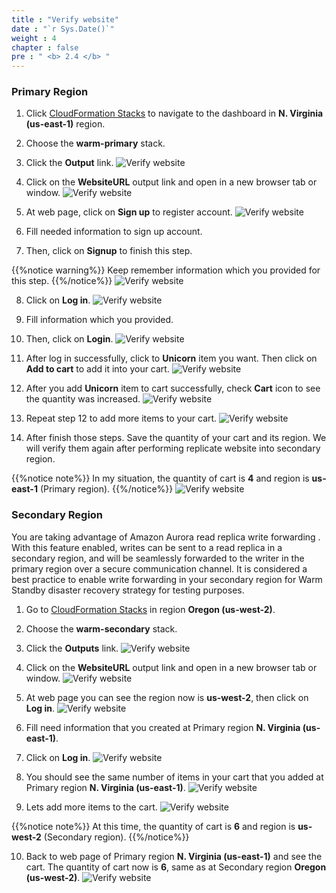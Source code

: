 ```yaml
---
title : "Verify website"
date : "`r Sys.Date()`"
weight : 4
chapter : false
pre : " <b> 2.4 </b> "
---
```


### Primary Region
1. Click [CloudFormation Stacks](https://us-east-1.console.aws.amazon.com/cloudformation/home?region=us-east-1#/stacks/outputs?stackId=arn%3Aaws%3Acloudformation%3Aus-east-1%3A170074558790%3Astack%2Fwarm-primary%2Ff3b77310-a64e-11ee-a8d3-0e16b347cb43&filteringText=&filteringStatus=active&viewNested=true) to navigate to the dashboard in **N. Virginia (us-east-1)** region.
2. Choose the **warm-primary** stack.
3. Click the **Output** link.
![Verify website](/images/2.preparation/2.4.verifywebsite/2.4.1verifywebsite.png?width=90pc)

4. Click on the **WebsiteURL** output link and open in a new browser tab or window.
![Verify website](/images/2.preparation/2.4.verifywebsite/2.4.2verifywebsite.png?width=90pc)

5. At web page, click on **Sign up** to register account.
![Verify website](/images/2.preparation/2.4.verifywebsite/2.4.3verifywebsite.png?width=89pc)

6. Fill needed information to sign up account.
7. Then, click on **Signup** to finish this step.

{{%notice warning%}}
Keep remember information which you provided for this step.
{{%/notice%}}
![Verify website](/images/2.preparation/2.4.verifywebsite/2.4.4verifywebsite.png?width=90pc)

8. Click on **Log in**.
![Verify website](/images/2.preparation/2.4.verifywebsite/2.4.5verifywebsite.png?width=89pc)
9. Fill information which you provided.
10. Then, click on **Login**.
![Verify website](/images/2.preparation/2.4.verifywebsite/2.4.6verifywebsite.png?width=90pc)

11. After log in successfully, click to **Unicorn** item you want. Then click on **Add to cart** to add it into your cart.
![Verify website](/images/2.preparation/2.4.verifywebsite/2.4.7verifywebsite.png?width=90pc)

12. After you add **Unicorn** item to cart successfully, check **Cart** icon to see the quantity was increased.
![Verify website](/images/2.preparation/2.4.verifywebsite/2.4.8verifywebsite.png?width=90pc)

13. Repeat step 12 to add more items to your cart.
![Verify website](/images/2.preparation/2.4.verifywebsite/2.4.9verifywebsite.png?width=90pc)

14. After finish those steps. Save the quantity of your cart and its region. We will verify them again after performing replicate website into secondary region.

{{%notice note%}}
In my situation, the quantity of cart is **4** and region is **us-east-1** (Primary region).
{{%/notice%}}
![Verify website](/images/2.preparation/2.4.verifywebsite/2.4.10verifywebsite.png?width=90pc)


### Secondary Region
You are taking advantage of Amazon Aurora read replica write forwarding . With this feature enabled, writes can be sent to a read replica in a secondary region, and will be seamlessly forwarded to the writer in the primary region over a secure communication channel. It is considered a best practice to enable write forwarding in your secondary region for Warm Standby disaster recovery strategy for testing purposes.

1. Go to [CloudFormation Stacks](https://us-west-2.console.aws.amazon.com/cloudformation/home?region=us-west-2#/stacks/outputs?stackId=arn%3Aaws%3Acloudformation%3Aus-west-2%3A170074558790%3Astack%2Fwarm-secondary%2F382932c0-a7b4-11ee-b063-02dd47a763df&filteringText=&filteringStatus=active&viewNested=true) in region **Oregon (us-west-2)**.
2. Choose the **warm-secondary** stack.
3. Click the **Outputs** link.
![Verify website](/images/2.preparation/2.4.verifywebsite/2.4.11verifywebsite.png?width=90pc)

4. Click on the **WebsiteURL** output link and open in a new browser tab or window.
![Verify website](/images/2.preparation/2.4.verifywebsite/2.4.12verifywebsite.png?width=90pc)

5. At web page you can see the region now is **us-west-2**, then click on **Log in**.
![Verify website](/images/2.preparation/2.4.verifywebsite/2.4.13verifywebsite.png?width=90pc)

6. Fill need information that you created at Primary region **N. Virginia (us-east-1)**.
7. Click on **Log in**.
![Verify website](/images/2.preparation/2.4.verifywebsite/2.4.14verifywebsite.png?width=90pc)

8. You should see the same number of items in your cart that you added at Primary region **N. Virginia (us-east-1)**.
![Verify website](/images/2.preparation/2.4.verifywebsite/2.4.15verifywebsite.png?width=90pc)

9. Lets add more items to the cart. 
![Verify website](/images/2.preparation/2.4.verifywebsite/2.4.16verifywebsite.png?width=90pc)

{{%notice note%}}
At this time, the quantity of cart is **6** and region is **us-west-2** (Secondary region).
{{%/notice%}}

10. Back to web page of Primary region **N. Virginia (us-east-1)** and see the cart. The quantity of cart now is **6**, same as at Secondary region **Oregon (us-west-2)**.
![Verify website](/images/2.preparation/2.4.verifywebsite/2.4.17verifywebsite.png?width=90pc)
